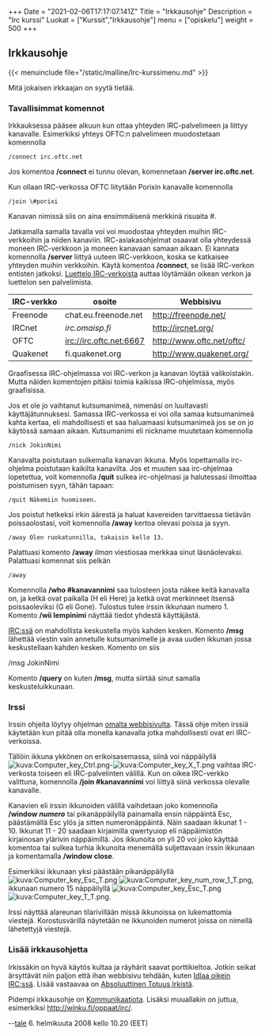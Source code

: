 +++
Date = "2021-02-06T17:17:07.141Z"
Title = "Irkkausohje"
Description = "Irc kurssi"
Luokat = ["Kurssit","Irkkausohje"]
menu = ["opiskelu"]
weight = 500
+++

Irkkausohje
-----------

{{< menuinclude file="/static/malline/Irc-kurssimenu.md" >}}

Mitä jokaisen irkkaajan on syytä tietää.

### Tavallisimmat komennot

Irkkauksessa pääsee alkuun kun ottaa yhteyden IRC-palvelimeen ja liittyy
kanavalle. Esimerkiksi yhteys OFTC:n palvelimeen muodostetaan komennolla

```
/connect irc.oftc.net
```

Jos komentoa **/connect** ei tunnu olevan, komennetaan
**/server irc.oftc.net**.

Kun ollaan IRC-verkossa OFTC liitytään Porixin kanavalle komennolla

```
/join \#porixi
```

Kanavan nimissä siis on aina ensimmäisenä merkkinä risuaita \#.

Jatkamalla samalla tavalla voi voi muodostaa yhteyden muihin
IRC-verkkoihin ja niiden kanaviin. IRC-asiakasohjelmat osaavat olla
yhteydessä moneen IRC-verkkoon ja moneen kanavaan samaan aikaan. Ei
kannata komennolla **/server** liittyä uuteen IRC-verkkoon, koska se
katkaisee yhteyden muihin verkkoihin. Käytä komentoa **/connect**, se
lisää IRC-verkon entisten jatkoksi. [Luettelo
IRC-verkoista](http://irchelp.org/irchelp/networks/servers/index.html)
auttaa löytämään oikean verkon ja luettelon sen palvelimista.

| IRC-verkko | osoite                    | Webbisivu                   |
|------------|---------------------------|-----------------------------|
| Freenode   | chat.eu.freenode.net      | <http://freenode.net/>      |
| IRCnet     | *irc.omaisp.fi*           | <http://ircnet.org/>        |
| OFTC       | <irc://irc.oftc.net:6667> | <http://www.oftc.net/oftc/> |
| Quakenet   | fi.quakenet.org           | <http://www.quakenet.org/>  |

Graafisessa IRC-ohjelmassa voi IRC-verkon ja kanavan löytää
valikoistakin. Mutta näiden komentojen pitäisi toimia kaikissa
IRC-ohjelmissa, myös graafisissa.

Jos et ole jo vaihtanut kutsumanimeä, nimenäsi on luultavasti
käyttäjätunnuksesi. Samassa IRC-verkossa ei voi olla samaa kutsumanimeä
kahta kertaa, eli mahdollisesti et saa haluamaasi kutsumanimeä jos se on
jo käytössä samaan aikaan. Kutsumanimi eli nickname muutetaan komennolla

```
/nick JokinNimi
```

Kanavalta poistutaan sulkemalla kanavan ikkuna. Myös lopettamalla
irc-ohjelma poistutaan kaikilta kanavilta. Jos et muuten saa
irc-ohjelmaa lopetettua, voit komennolla **/quit** sulkea irc-ohjelmasi
ja halutessasi ilmoittaa poistumisen syyn, tähän tapaan:

```
/quit Näkemiin huomiseen.
```

Jos poistut hetkeksi irkin äärestä ja haluat kavereiden tarvittaessa
tietävän poissaolostasi, voit komennolla **/away** kertoa olevasi poissa
ja syyn.

```
/away Olen ruokatunnilla, takaisin kello 13.
```

Palattuasi komento **/away** *ilman* viestiosaa merkkaa sinut
läsnäolevaksi. Palattuasi komennat siis pelkän

```
/away
```

Komennolla **/who \#kanavannimi** saa tulosteen josta näkee keitä
kanavalla on, ja ketkä ovat paikalla (H eli Here) ja ketkä ovat
merkinneet itsensä poissaoleviksi (G eli Gone). Tulostus tulee irssin
ikkunaan numero 1. Komento **/wii lempinimi** näyttää tiedot yhdestä
käyttäjästä.

[IRC:ssä](IRC:ssä) on mahdollista keskustella myös kahden kesken.
Komento **/msg** lähettää viestin vain annetulle kutsumanimelle ja avaa
uuden ikkunan jossa keskustellaan kahden kesken. Komento on siis

/msg JokinNimi

Komento **/query** on kuten **/msg**, mutta siirtää sinut samalla
keskusteluikkunaan.

### Irssi

Irssin ohjeita löytyy ohjelman [omalta webbisivulta](http://irssi.org).
Tässä ohje miten irssiä käytetään kun pitää olla monella kanavalla jotka
mahdollisesti ovat eri IRC-verkoissa.

Tällöin ikkuna ykkönen on erikoisasemassa, siinä voi näppäilyllä
![kuva:Computer_key_Ctrl.png](/images/Computer_key_Ctrl.png "fig:size=30px")-![kuva:Computer_key_X_T.png](/images/Computer_key_X_T.png "fig:size=30px")
vaihtaa IRC-verkosta toiseen eli IRC-palvelinten välillä. Kun on oikea
IRC-verkko valittuna, komennolla **/join \#kanavannimi** voi liittyä
siinä verkossa olevalle kanavalle.

Kanavien eli irssin ikkunoiden välillä vaihdetaan joko komennolla
**/window *numero*** tai pikanäppäilyllä painamalla ensin näppäintä Esc,
päästämällä Esc ylös ja sitten numeronäppäintä. Näin saadaan ikkunat 1 -
10. Ikkunat 11 - 20 saadaan kirjaimilla qwertyuiop eli näppäimistön
kirjainosan ylärivin näppäimillä. Jos ikkunoita on yli 20 voi joko
käyttää komentoa tai sulkea turhia ikkunoita menemällä suljettavaan
irssin ikkunaan ja komentamalla **/window close**.

Esimerkiksi ikkunaan yksi päästään pikanäppäilyllä
![kuva:Computer_key_Esc_T.png](/images/Computer_key_Esc_T.png "fig:size=30px")
![kuva:Computer_key_num_row_1_T.png](/images/Computer_key_num_row_1_T.png "fig:size=30px"),
ikkunaan numero 15 näppäilyllä
![kuva:Computer_key_Esc_T.png](/images/Computer_key_Esc_T.png "fig:size=30px")
![kuva:Computer_key_T_T.png](/images/Computer_key_T_T.png "fig:size=30px").

Irssi näyttää alareunan tilarivillään missä ikkunoissa on lukemattomia
viestejä. Korostusvärillä näytetään ne ikkunoiden numerot joissa on
nimellä lähetettyjä viestejä.

### Lisää irkkausohjetta

Irkissäkin on hyvä käytös kultaa ja räyhärit saavat porttikieltoa.
Jotkin seikat ärsyttävät niin paljon että ihan webbisivu tehdään, kuten
[Idlaa oikein IRC:ssä](http://mutru.fi/irc/away.html). Lisää
vastaavaa on [Absoluuttinen Totuus Irkistä](http://mutru.fi/irc/).

Pidempi irkkausohje on [Kommunikaatiota](Kommunikaatiota "wikilink").
Lisäksi muuallakin on juttua, esimerkiksi
[<http://winku.fi/oppaat/irc/>](http://winku.fi/oppaat/irc/).

--[tale](/käyttäjä/Taleman "wikilink") 6. helmikuuta 2008 kello 10.20
(EET)
